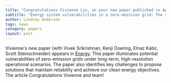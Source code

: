 ```yaml
---
title: "Congratulations Vivienne Liu, on your new paper published in Applied Energy!"
subtitle: "Energy system vulnerabilities in a zero-emission grid: The role of climate variability and technology uncertainty"
author: Lindsay Anderson
tags: news
category: papers
layout: post
---
```


Vivienne's new paper (with Vivek Srikrishnan, Kenji Doering, Elnaz Kabir, Scott Steinschneider) appears in [Energy](https://doi.org/10.1016/j.energy.2025.137937). This paper illuminates potential vulnerabilities of zero-emission grids under long-term, high-resolution operational scenarios. The paper also identifies key challenges to propose solutions that maintain reliability and achieve our clean energy objectives. The article  Congratulations Vivienne and team! 
